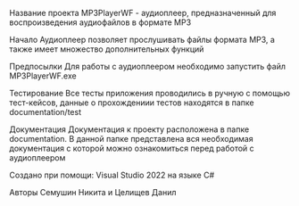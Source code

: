 Название проекта
MP3PlayerWF - аудиоплеер, предназначенный для воспроизведения аудиофайлов в формате MP3

Начало
Аудиоплеер позволяет прослушивать файлы формата MP3, а также имеет множество дополнительных функций

Предпосылки
Для работы с аудиоплеером необходимо запустить файл MP3PlayerWF.exe

Тестирование
Все тесты приложения проводились в ручную с помощью тест-кейсов, данные о прохождениии тестов находятся в папке documentation/test

Документация
Документация к проекту расположена в папке documentation. В данной папке представлена вся необходимая документация с которой можно ознакомиться перед работой с аудиоплеером

Создано при помощи:
Visual Studio 2022 на языке C#

Авторы
Семушин Никита и Целищев Данил
